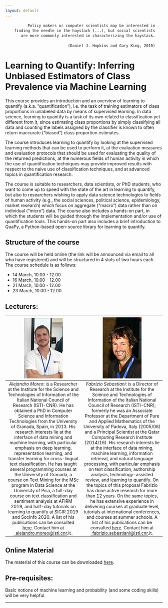 ```yaml
---
layout: default
---
```


```
          Policy makers or computer scientists may be interested in
    finding the needle in the haystack (...), but social scientists
       are more commonly interested in characterizing the haystack.
  
                            (Daniel J. Hopkins and Gary King, 2010)
```

# Learning to Quantify: Inferring Unbiased Estimators of Class Prevalence via Machine Learning

This course provides an introduction and an overview of learning to quantify (a.k.a. “quantification”), i.e. the task of training estimators of class proportions in unlabeled data by means of supervised learning. In data science, learning to quantify is a task of its own related to classification yet different from it, since estimating class proportions by simply classifying all data and counting the labels assigned by the classifier is known to often return inaccurate (“biased”) class proportion estimates.

The course introduces learning to quantify by looking at the supervised learning methods that can be used to perform it, at the evaluation measures and evaluation protocols that should be used for evaluating the quality of the returned predictions, at the numerous fields of human activity in which the use of quantification techniques may provide improved results with respect to the naive use of classification techniques, and at advanced topics in quantification research.

The course is suitable to researchers, data scientists, or PhD students, who want to come up to speed with the state of the art in learning to quantify, but also to researchers wishing to apply data science technologies to fields of human activity (e.g., the social sciences, political science, epidemiology, market research) which focus on aggregate (“macro”) data rather than on individual (“micro”) data.
The course also includes a hands-on part, in which the students
will be guided through the implementation and/or use of quantification tools. This hands-on part also includes a brief 
introduction to QuaPy, a Python-based open-source library
for learning to quantify.

## Structure of the course

The course will be held online (the link will be announced via email to all who have registered) and will be structured in 4 slots of two hours each. 
The course schedule is as follows:

* 14 March, 10.00 - 12.00
* 16 March, 10.00 - 12.00
* 21 March, 10.00 - 12.00
* 23 March, 10.00 - 12.00

## Lecturers:

| ![](./moreo.png ) | ![](./sebastiani.jpg) |
|:----------------:|:----------------:|
| *Alejandro Moreo*: is a Researcher at the Institute for the Science and Technologies of Information of the Italian National Council of Research (ISTI-CNR). He has obtained a PhD in Computer Science and Information Technologies from the University of Granada, Spain, in 2013.  His research interests lie at the interface of data mining and machine learning, with particular emphasis on deep learning, representation learning, and transfer learning for cross-lingual text classification. He has taught several programming courses at the University of Granada, a course on Text Mining for the MSc program in Data Science at the University of Pisa, a full-day course on text classification and sentiment analysis at AFIRM 2019, and half-day tutorials on learning to quantify at SIGIR 2019 and SocInfo 2020. A list of his publications can be consulted [here](https://goo.gl/hShSn8). Contact him at _alejandro.moreo@isti.cnr.it_ | *Fabrizio Sebastiani*: is a Director of Research at the Institute for the Science and Technologies of Information of the Italian National Council of Research (ISTI-CNR); formerly he was an Associate Professor at the Department of Pure and Applied Mathematics of the University of Padova, Italy (2005/06) and a Principal Scientist at the Qatar Computing Research Institute (2014/16). His research interests lie at the interface of data mining, machine learning, information retrieval, and natural language processing, with particular emphasis on text classification, authorship analysis, technology-assisted review, and learning to quantify. On the topics of this proposal Fabrizio has done active research for more than 12 years. On the same topics, he has extensive experience in delivering courses at graduate level, tutorials at international conferences, and courses at summer schools. A list of his publications can be consulted [here](https://goo.gl/nfxkFd). Contact him at _fabrizio.sebastiani@isti.cnr.it_ |

## Online Material

The material of this course can be downloaded [here](./AIDA_material.zip).

## Pre-requisites:

Basic notions of machine learning and probability (and some coding skills) will be very helpful.

* * *



